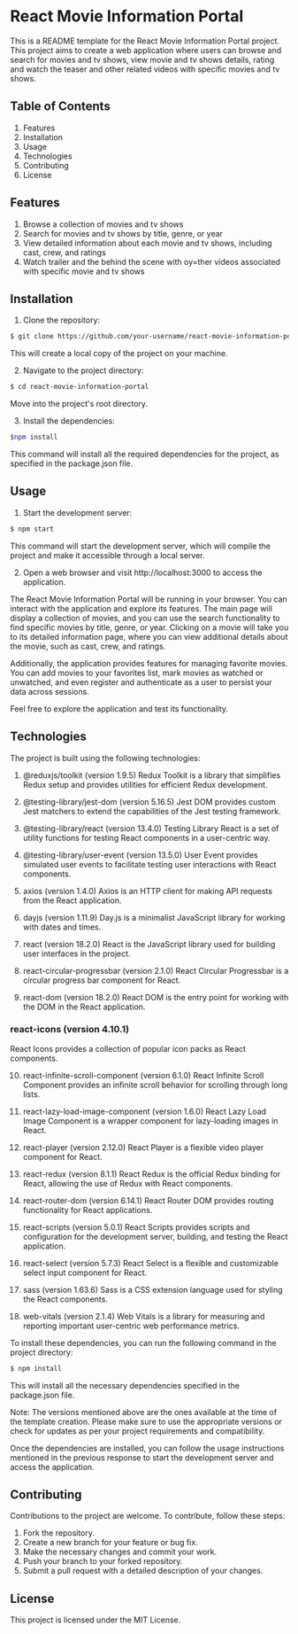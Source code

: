 # React Movie Information Portal


This is a README template for the React Movie Information Portal project. This project aims to create a web application where users can browse and search for movies and tv shows, view movie and tv shows details, rating and watch the teaser and other related videos with specific movies and tv shows.

## Table of Contents


1. Features
2. Installation
3. Usage
4. Technologies
5. Contributing
6. License

## Features


1. Browse a collection of movies and tv shows
2. Search for movies and tv shows by title, genre, or year
3. View detailed information about each movie and tv shows, including cast, crew, and ratings
4. Watch trailer and the behind the scene with oy=ther videos associated with specific movie and tv shows



## Installation


1. Clone the repository:

```bash 
$ git clone https://github.com/your-username/react-movie-information-portal.git 
```

This will create a local copy of the project on your machine.


2. Navigate to the project directory:

```bash
$ cd react-movie-information-portal 
```
Move into the project's root directory.


3. Install the dependencies:

```bash  
$npm install 
``` 
This command will install all the required dependencies for the project, as specified in the package.json file.



## Usage

1. Start the development server:

```bash
$ npm start
```
This command will start the development server, which will compile the project and make it accessible through a local server.

2. Open a web browser and visit http://localhost:3000 to access the application.

The React Movie Information Portal will be running in your browser. You can interact with the application and explore its features. The main page will display a collection of movies, and you can use the search functionality to find specific movies by title, genre, or year. Clicking on a movie will take you to its detailed information page, where you can view additional details about the movie, such as cast, crew, and ratings.

Additionally, the application provides features for managing favorite movies. You can add movies to your favorites list, mark movies as watched or unwatched, and even register and authenticate as a user to persist your data across sessions.

Feel free to explore the application and test its functionality.


## Technologies

The project is built using the following technologies:

1. @reduxjs/toolkit (version 1.9.5)
Redux Toolkit is a library that simplifies Redux setup and provides utilities for efficient Redux development.

2. @testing-library/jest-dom (version 5.16.5)
Jest DOM provides custom Jest matchers to extend the capabilities of the Jest testing framework.

3. @testing-library/react (version 13.4.0)
Testing Library React is a set of utility functions for testing React components in a user-centric way.

4. @testing-library/user-event (version 13.5.0)
User Event provides simulated user events to facilitate testing user interactions with React components.

5. axios (version 1.4.0)
Axios is an HTTP client for making API requests from the React application.

6. dayjs (version 1.11.9)
Day.js is a minimalist JavaScript library for working with dates and times.

7. react (version 18.2.0)
React is the JavaScript library used for building user interfaces in the project.

8. react-circular-progressbar (version 2.1.0)
React Circular Progressbar is a circular progress bar component for React.

9. react-dom (version 18.2.0)
React DOM is the entry point for working with the DOM in the React application.

### react-icons (version 4.10.1)
React Icons provides a collection of popular icon packs as React components.

10. react-infinite-scroll-component (version 6.1.0)
React Infinite Scroll Component provides an infinite scroll behavior for scrolling through long lists.

11. react-lazy-load-image-component (version 1.6.0)
React Lazy Load Image Component is a wrapper component for lazy-loading images in React.

12. react-player (version 2.12.0)
React Player is a flexible video player component for React.

13. react-redux (version 8.1.1)
React Redux is the official Redux binding for React, allowing the use of Redux with React components.

14. react-router-dom (version 6.14.1)
React Router DOM provides routing functionality for React applications.

15. react-scripts (version 5.0.1)
React Scripts provides scripts and configuration for the development server, building, and testing the React application.

16. react-select (version 5.7.3)
React Select is a flexible and customizable select input component for React.

17. sass (version 1.63.6)
Sass is a CSS extension language used for styling the React components.

18. web-vitals (version 2.1.4)
Web Vitals is a library for measuring and reporting important user-centric web performance metrics.

To install these dependencies, you can run the following command in the project directory:


```bash
$ npm install
```
This will install all the necessary dependencies specified in the package.json file.

Note: The versions mentioned above are the ones available at the time of the template creation. Please make sure to use the appropriate versions or check for updates as per your project requirements and compatibility.

Once the dependencies are installed, you can follow the usage instructions mentioned in the previous response to start the development server and access the application.

## Contributing
Contributions to the project are welcome. To contribute, follow these steps:

1. Fork the repository.
2. Create a new branch for your feature or bug fix.
3. Make the necessary changes and commit your work.
4. Push your branch to your forked repository.
5. Submit a pull request with a detailed description of your changes.

## License
This project is licensed under the MIT License.





